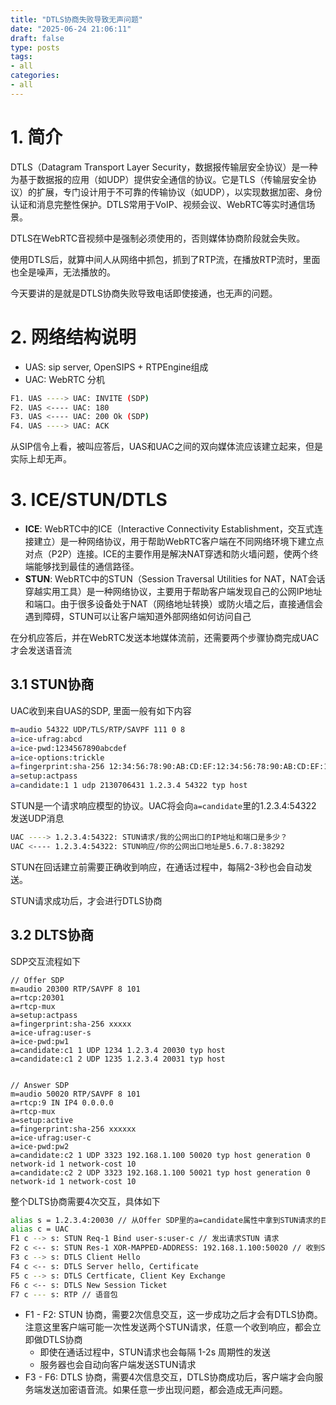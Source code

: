 ```yaml
---
title: "DTLS协商失败导致无声问题"
date: "2025-06-24 21:06:11"
draft: false
type: posts
tags:
- all
categories:
- all
---
```


# 1. 简介

DTLS（Datagram Transport Layer Security，数据报传输层安全协议）是一种为基于数据报的应用（如UDP）提供安全通信的协议。它是TLS（传输层安全协议）的扩展，专门设计用于不可靠的传输协议（如UDP），以实现数据加密、身份认证和消息完整性保护。DTLS常用于VoIP、视频会议、WebRTC等实时通信场景。

DTLS在WebRTC音视频中是强制必须使用的，否则媒体协商阶段就会失败。

使用DTLS后，就算中间人从网络中抓包，抓到了RTP流，在播放RTP流时，里面也全是噪声，无法播放的。

今天要讲的是就是DTLS协商失败导致电话即使接通，也无声的问题。

# 2. 网络结构说明

- UAS: sip server, OpenSIPS + RTPEngine组成
- UAC: WebRTC 分机

```bash
F1. UAS ----> UAC: INVITE (SDP)
F2. UAS <---- UAC: 180
F3. UAS <---- UAC: 200 Ok (SDP)
F4. UAS ----> UAC: ACK
```

从SIP信令上看，被叫应答后，UAS和UAC之间的双向媒体流应该建立起来，但是实际上却无声。

# 3. ICE/STUN/DTLS

- **ICE**: WebRTC中的ICE（Interactive Connectivity Establishment，交互式连接建立）是一种网络协议，用于帮助WebRTC客户端在不同网络环境下建立点对点（P2P）连接。ICE的主要作用是解决NAT穿透和防火墙问题，使两个终端能够找到最佳的通信路径。
- **STUN**: WebRTC中的STUN（Session Traversal Utilities for NAT，NAT会话穿越实用工具）是一种网络协议，主要用于帮助客户端发现自己的公网IP地址和端口。由于很多设备处于NAT（网络地址转换）或防火墙之后，直接通信会遇到障碍，STUN可以让客户端知道外部网络如何访问自己

在分机应答后，并在WebRTC发送本地媒体流前，还需要两个步骤协商完成UAC才会发送语音流

## 3.1 STUN协商

UAC收到来自UAS的SDP, 里面一般有如下内容

```sh
m=audio 54322 UDP/TLS/RTP/SAVPF 111 0 8
a=ice-ufrag:abcd
a=ice-pwd:1234567890abcdef
a=ice-options:trickle
a=fingerprint:sha-256 12:34:56:78:90:AB:CD:EF:12:34:56:78:90:AB:CD:EF:12:34:56:78:90:AB:CD:EF:12:34:56:78:90:AB:CD:EF
a=setup:actpass
a=candidate:1 1 udp 2130706431 1.2.3.4 54322 typ host
```

STUN是一个请求响应模型的协议。UAC将会向`a=candidate`里的1.2.3.4:54322 发送UDP消息

```sh
UAC ----> 1.2.3.4:54322: STUN请求/我的公网出口的IP地址和端口是多少？
UAC <---- 1.2.3.4:54322: STUN响应/你的公网出口地址是5.6.7.8:38292
```

STUN在回话建立前需要正确收到响应，在通话过程中，每隔2-3秒也会自动发送。

STUN请求成功后，才会进行DTLS协商

## 3.2 DLTS协商

SDP交互流程如下

```
// Offer SDP
m=audio 20300 RTP/SAVPF 8 101
a=rtcp:20301
a=rtcp-mux
a=setup:actpass
a=fingerprint:sha-256 xxxxx
a=ice-ufrag:user-s
a=ice-pwd:pw1
a=candidate:c1 1 UDP 1234 1.2.3.4 20030 typ host
a=candidate:c1 2 UDP 1235 1.2.3.4 20031 typ host


// Answer SDP
m=audio 50020 RTP/SAVPF 8 101
a=rtcp:9 IN IP4 0.0.0.0
a=rtcp-mux
a=setup:active
a=fingerprint:sha-256 xxxxxx
a=ice-ufrag:user-c
a=ice-pwd:pw2
a=candidate:c2 1 UDP 3323 192.168.1.100 50020 typ host generation 0 network-id 1 network-cost 10
a=candidate:c2 2 UDP 3323 192.168.1.100 50021 typ host generation 0 network-id 1 network-cost 10
```

整个DLTS协商需要4次交互，具体如下

```bash
alias s = 1.2.3.4:20030 // 从Offer SDP里的a=candidate属性中拿到STUN请求的目标地址
alias c = UAC
F1 c --> s: STUN Req-1 Bind user-s:user-c // 发出请求STUN 请求
F2 c <-- s: STUN Res-1 XOR-MAPPED-ADDRESS: 192.168.1.100:50020 // 收到STUN响应
F3 c --> s: DTLS Client Hello 
F4 c <-- s: DTLS Server hello, Certificate
F5 c --> s: DTLS Certficate, Client Key Exchange
F6 c <-- s: DTLS New Session Ticket
F7 c --- s: RTP // 语音包
```

- F1 - F2: STUN 协商，需要2次信息交互，这一步成功之后才会有DTLS协商。注意这里客户端可能一次性发送两个STUN请求，任意一个收到响应，都会立即做DTLS协商
	- 即使在通话过程中，STUN请求也会每隔 1-2s 周期性的发送
    - 服务器也会自动向客户端发送STUN请求
- F3 - F6: DTLS 协商，需要4次信息交互，DTLS协商成功后，客户端才会向服务端发送加密语音流。如果任意一步出现问题，都会造成无声问题。


